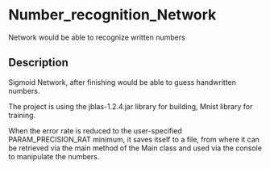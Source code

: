 # Number_recognition_Network
Network would be able to recognize written numbers

## Description
Sigmoid Network, after finishing would be able to guess handwritten numbers.


The project is using the jblas-1.2.4.jar library for building, 
Mnist library for training.


When the error rate is reduced to the user-specified PARAM_PRECISION_RAT minimum, it saves itself to a file, from where it can be retrieved via the main method of the Main class and used via the console to manipulate the numbers.
